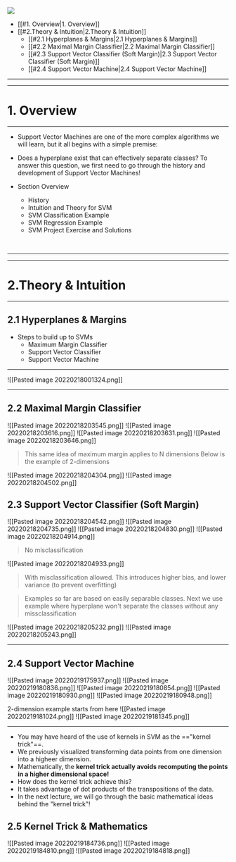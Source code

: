 ![](https://images.unsplash.com/photo-1526379095098-d400fd0bf935?ixlib=rb-1.2.1&ixid=MnwxMjA3fDB8MHxwaG90by1wYWdlfHx8fGVufDB8fHx8&auto=format&fit=crop&w=2532&q=80)

-  [[#1. Overview|1. Overview]]
-  [[#2.Theory & Intuition|2.Theory & Intuition]]
	- [[#2.1 Hyperplanes & Margins|2.1 Hyperplanes & Margins]]
	-  [[#2.2 Maximal Margin Classifier|2.2 Maximal Margin Classifier]]
	- [[#2.3 Support Vector Classifier (Soft Margin)|2.3 Support Vector Classifier (Soft Margin)]]
	- [[#2.4 Support Vector Machine|2.4 Support Vector Machine]]

---
---
# 1. Overview
---

- Support Vector Machines are one of the more complex algorithms we will learn, but it all begins with a simple premise: 

- Does a hyperplane exist that can effectively separate classes? To answer this question, we first need to go through the history and development of Support Vector Machines!

- Section Overview 
	- History
	- Intuition and Theory for SVM
	- SVM Classification Example
	- SVM Regression Example
	- SVM Project Exercise and Solutions

<br>

---
---
# 2.Theory & Intuition
---

## 2.1 Hyperplanes & Margins
- Steps to build up to SVMs
	- Maximum Margin Classifier
	- Support Vector Classifier
	- Support Vector Machine

---
![[Pasted image 20220218001324.png]]

---

## 2.2 Maximal Margin Classifier
![[Pasted image 20220218203545.png]]
![[Pasted image 20220218203616.png]]
![[Pasted image 20220218203631.png]]
![[Pasted image 20220218203646.png]]

> This same idea of maximum margin applies to N dimensions
> Below is the example of 2-dimensions

![[Pasted image 20220218204304.png]]
![[Pasted image 20220218204502.png]]

## 2.3 Support Vector Classifier (Soft Margin)
![[Pasted image 20220218204542.png]]
![[Pasted image 20220218204735.png]]
![[Pasted image 20220218204830.png]]
![[Pasted image 20220218204914.png]]
> No misclassification

![[Pasted image 20220218204933.png]]
> With misclassification allowed. This introduces higher bias, and lower variance (to prevent overfitting)

> Examples so far are based on easily separable classes.
> Next we use example where hyperplane won't separate the classes without any missclassification

![[Pasted image 20220218205232.png]]
![[Pasted image 20220218205243.png]]
<br>

---

## 2.4 Support Vector Machine
![[Pasted image 20220219175937.png]]
![[Pasted image 20220219180836.png]]
![[Pasted image 20220219180854.png]]
![[Pasted image 20220219180930.png]]
![[Pasted image 20220219180948.png]]

2-dimension example starts from here
![[Pasted image 20220219181024.png]]
![[Pasted image 20220219181345.png]]


---

 - You may have heard of the use of kernels in SVM as the =="kernel trick"==. 
 - We previously visualized transforming data points from one dimension into a higheer dimension. 
 - Mathematically, the **kernel trick actually avoids recomputing the points in a higher dimensional space!**
- How does the kernel trick achieve this? 
- It takes advantage of dot products of the transpositions of the data.
- In the next lecture, we will go through the basic mathematical ideas behind the "kernel trick"!


## 2.5 Kernel Trick & Mathematics
![[Pasted image 20220219184736.png]]
![[Pasted image 20220219184810.png]]
![[Pasted image 20220219184818.png]]